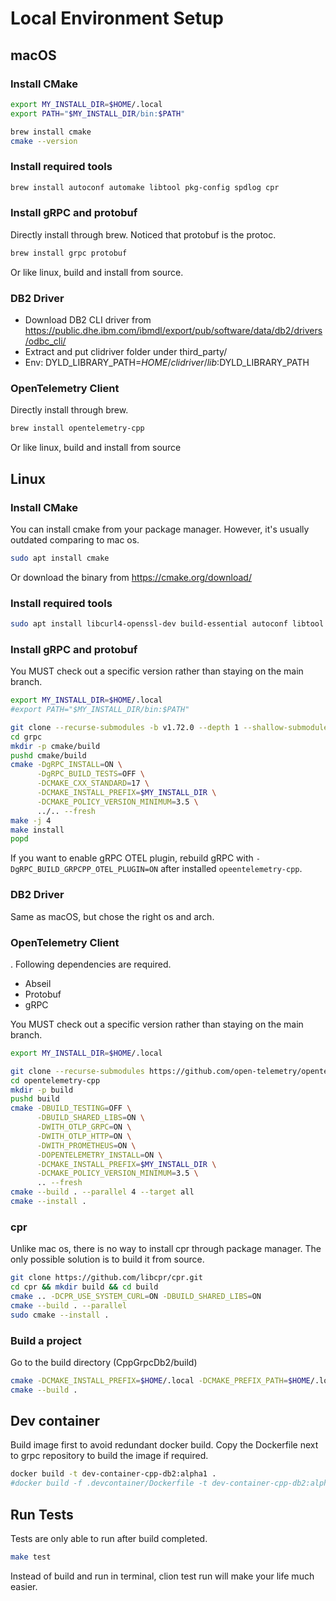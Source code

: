 # Local Environment Setup

## macOS

### Install CMake

```bash
export MY_INSTALL_DIR=$HOME/.local
export PATH="$MY_INSTALL_DIR/bin:$PATH"

brew install cmake
cmake --version
```

### Install required tools

```bash
brew install autoconf automake libtool pkg-config spdlog cpr
```

### Install gRPC and protobuf

Directly install through brew. Noticed that protobuf is the protoc. 

```bash
brew install grpc protobuf
```

Or like linux, build and install from source.

### DB2 Driver

- Download DB2 CLI driver from https://public.dhe.ibm.com/ibmdl/export/pub/software/data/db2/drivers/odbc_cli/
- Extract and put clidriver folder under third_party/
- Env: DYLD_LIBRARY_PATH=$HOME/clidriver/lib:$DYLD_LIBRARY_PATH

### OpenTelemetry Client

Directly install through brew.

```bash
brew install opentelemetry-cpp
```

Or like linux, build and install from source

## Linux

### Install CMake

You can install cmake from your package manager. However, it's usually outdated comparing to mac os.

```bash
sudo apt install cmake
```

Or download the binary from https://cmake.org/download/

### Install required tools

```bash
sudo apt install libcurl4-openssl-dev build-essential autoconf libtool pkg-config
```

### Install gRPC and protobuf

You MUST check out a specific version rather than staying on the main branch.

```bash
export MY_INSTALL_DIR=$HOME/.local
#export PATH="$MY_INSTALL_DIR/bin:$PATH"

git clone --recurse-submodules -b v1.72.0 --depth 1 --shallow-submodules https://github.com/grpc/grpc
cd grpc
mkdir -p cmake/build
pushd cmake/build
cmake -DgRPC_INSTALL=ON \
      -DgRPC_BUILD_TESTS=OFF \
      -DCMAKE_CXX_STANDARD=17 \
      -DCMAKE_INSTALL_PREFIX=$MY_INSTALL_DIR \
      -DCMAKE_POLICY_VERSION_MINIMUM=3.5 \
      ../.. --fresh
make -j 4
make install
popd
```

If you want to enable gRPC OTEL plugin,
rebuild gRPC with ```-DgRPC_BUILD_GRPCPP_OTEL_PLUGIN=ON``` after installed ```opeentelemetry-cpp```.

### DB2 Driver

Same as macOS, but chose the right os and arch.

### OpenTelemetry Client

. Following dependencies are required.

- Abseil
- Protobuf
- gRPC

You MUST check out a specific version rather than staying on the main branch.

```bash
export MY_INSTALL_DIR=$HOME/.local

git clone --recurse-submodules https://github.com/open-telemetry/opentelemetry-cpp
cd opentelemetry-cpp
mkdir -p build
pushd build
cmake -DBUILD_TESTING=OFF \
      -DBUILD_SHARED_LIBS=ON \
      -DWITH_OTLP_GRPC=ON \
      -DWITH_OTLP_HTTP=ON \
      -DWITH_PROMETHEUS=ON \
      -DOPENTELEMETRY_INSTALL=ON \
      -DCMAKE_INSTALL_PREFIX=$MY_INSTALL_DIR \
      -DCMAKE_POLICY_VERSION_MINIMUM=3.5 \
      .. --fresh
cmake --build . --parallel 4 --target all
cmake --install .
```

### cpr

Unlike mac os, there is no way to install cpr through package manager.
The only possible solution is to build it from source.

```bash
git clone https://github.com/libcpr/cpr.git
cd cpr && mkdir build && cd build
cmake .. -DCPR_USE_SYSTEM_CURL=ON -DBUILD_SHARED_LIBS=ON
cmake --build . --parallel
sudo cmake --install .
```

### Build a project

Go to the build directory (CppGrpcDb2/build)

```bash
cmake -DCMAKE_INSTALL_PREFIX=$HOME/.local -DCMAKE_PREFIX_PATH=$HOME/.local --fresh .. 
cmake --build .
```

## Dev container

Build image first to avoid redundant docker build.
Copy the Dockerfile next to grpc repository to build the image if required. 

```bash
docker build -t dev-container-cpp-db2:alpha1 .
#docker build -f .devcontainer/Dockerfile -t dev-container-cpp-db2:alpha1 . > build.log 2>&1
```

## Run Tests

Tests are only able to run after build completed.

```bash
make test
```

Instead of build and run in terminal, clion test run will make your life much easier.